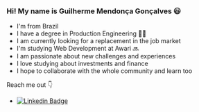### Hi! My name is Guilherme Mendonça Gonçalves 😃
- I'm from Brazil 
- I have a degree in Production Engineering 👨‍🎓
- I am currently looking for a replacement in the job market
- I'm studying Web Development at Awari 🔜
- I am passionate about new challenges and experiences
- I love studying about investments and finance
- I hope to collaborate with the whole community and learn too

Reach me out 👇
- [![Linkedin Badge](https://img.shields.io/badge/-Linkedin-blue?style=flat-square&logo=Linkedin&logoColor=white&link=https://www.linkedin.com/in/isadora-rodrigues-stangarlin-48402b141/)](https://www.linkedin.com/in/guilherme-mendonça-gonçalves/)

<!--
**guilherme-mendonca/guilherme-mendonca** is a ✨ _special_ ✨ repository because its `README.md` (this file) appears on your GitHub profile.

Here are some ideas to get you started:

- 🔭 I’m currently working on ...
- 🌱 I’m currently learning ...
- 👯 I’m looking to collaborate on ...
- 🤔 I’m looking for help with ...
- 💬 Ask me about ...
- 📫 How to reach me: ...
- 😄 Pronouns: ...
- ⚡ Fun fact: ...
-->
